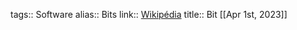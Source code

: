 tags:: Software
alias:: Bits
link:: [Wikipédia](https://en.wikipedia.org/wiki/Bit)
title:: Bit
[[Apr 1st, 2023]]
